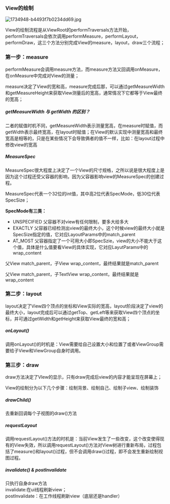 ### View的绘制

![1734948-b4493f7b0234dd69.jpg](https://user-images.githubusercontent.com/20217827/77330731-b6d33280-6d5a-11ea-90a0-2b01e98656e6.jpg)

View的绘制流程是从ViewRoot的performTraversals方法开始，performTraversals会依次调用performMeasure，performLayout，performDraw，这三个方法分别完成View的measure，layout，draw三个流程；

### 第一步：measure

performMeasure会调用measure方法，而measure方法又回调用onMeasure，在onMeasure中完成对View的测量；

measure决定了View的宽和高，measure完成后那，可以通过getMeasureWidth和getMeasureHeight来获取View测量后的宽高，通常情况下它都等于View最终的宽高；

##### getMeasureWidth 与 getWidth 的区别？

二者的赋值时机不同，getMeasureWidth表示测量宽高，在measure时赋值，而getWidth表示最终宽高，在layout时赋值；在View的默认实现中测量宽高和最终宽高是相等的，只是在某些情况下会导致俩者的值不一样，比如：在layout过程中修改view的宽高

##### MeasureSpec

MeasureSpec很大程度上决定了一个View的尺寸规格，之所以说是很大程度上是因为这个过程还受父容器的影响，因为父容器影响view的MeasureSpec的创建过程。

MeasureSpec代表一个32位的int值，其中高2位代表SpecMode，低30位代表SpecSize；

**SpecMode有三类：**

- UNSPECIFIED 父容器不对view有任何限制，要多大给多大
- EXACTLY 父容器已经检测出view的最终大小，这个时候view的最终大小就是SpecSize指定的值，它对应LayoutParams中的match_parent
- AT_MOST 父容器指定了一个可用大小即SpecSzie，view的大小不能大于这个值，具体是什么值要看View的具体实现，它对应LayutParams中的wrap_content

父View match_parent，子View wrap_content，最终结果就是match_parent

父View match_parent，子TextView wrap_content，最终结果就是wrap_content

### 第二步：layout

layout决定了View四个顶点的坐标和View实际的宽高，layout阶段决定了view的最终大小，layout完成后可以通过getTop、getLeft等来获取View四个顶点的坐标，并可通过getWidth和getHeight来获取View最终的宽和高；

##### onLayout()
调用onLayout()的时机是：View需要给自己设置大小和位置了或者ViewGroup需要给子View和ViewGroup自身时调用。

### 第三步：draw

draw方法决定了VIew的显示，只有draw完成后view的内容才能呈现在屏幕上；

View的绘制分为以下几个步骤：绘制背景、绘制自己、绘制子view、绘制装饰

##### drawChild()
去重新回调每个子视图的draw()方法

##### requestLayout
调用requestLayout()方法的时机是：当前View发生了一些改变，这个改变使得现有的View失效，所以调用requestLayout()方法对View树进行重新布局，过程包括了measure()和layout()过程，但不会调用draw()过程，即不会发生重新绘制视图过程。

##### invalidate() & postInvalidate
只执行自身draw方法  
invalidate:在ui线程刷新view；  
postInvalidate：在工作线程刷新view（底层还是handler）


